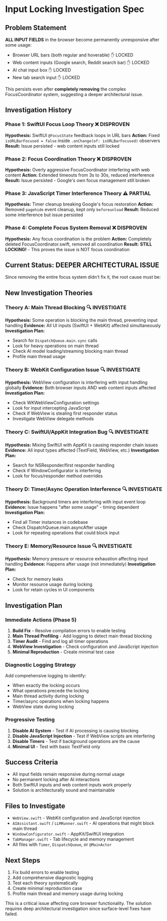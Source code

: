 # Input Locking Investigation Spec

## Problem Statement
**ALL INPUT FIELDS** in the browser become permanently unresponsive after some usage:
- Browser URL bars (both regular and hoverable) ✋ LOCKED
- Web content inputs (Google search, Reddit search bar) ✋ LOCKED  
- AI chat input box ✋ LOCKED
- New tab search input ✋ LOCKED

This persists even after **completely removing** the complex FocusCoordinator system, suggesting a deeper architectural issue.

## Investigation History

### Phase 1: SwiftUI Focus Loop Theory ❌ DISPROVEN
**Hypothesis:** SwiftUI `@FocusState` feedback loops in URL bars
**Action:** Fixed `isURLBarFocused = false` inside `.onChange(of: isURLBarFocused)` observers
**Result:** Issue persisted - web content inputs still locked

### Phase 2: Focus Coordination Theory ❌ DISPROVEN  
**Hypothesis:** Overly aggressive FocusCoordinator interfering with web content
**Action:** Extended timeouts from 3s to 30s, reduced interference
**Result:** Issue persisted - Google's own focus management still broken

### Phase 3: JavaScript Timer Interference Theory ⚠️ PARTIAL
**Hypothesis:** Timer cleanup breaking Google's focus restoration
**Action:** Removed `pagehide` event cleanup, kept only `beforeunload`
**Result:** Reduced some interference but issue persisted

### Phase 4: Complete Focus System Removal ❌ DISPROVEN
**Hypothesis:** Any focus coordination is the problem
**Action:** Completely deleted FocusCoordinator.swift, removed all coordination
**Result:** **STILL LOCKING!** - This proves the issue is NOT focus coordination

## Current Status: DEEPER ARCHITECTURAL ISSUE

Since removing the entire focus system didn't fix it, the root cause must be:

## New Investigation Theories

### Theory A: Main Thread Blocking 🔍 INVESTIGATE
**Hypothesis:** Some operation is blocking the main thread, preventing input handling
**Evidence:** All UI inputs (SwiftUI + WebKit) affected simultaneously
**Investigation Plan:**
- Search for `DispatchQueue.main.sync` calls
- Look for heavy operations on main thread
- Check AI model loading/streaming blocking main thread
- Profile main thread usage

### Theory B: WebKit Configuration Issue 🔍 INVESTIGATE  
**Hypothesis:** WebView configuration is interfering with input handling globally
**Evidence:** Both browser inputs AND web content inputs affected
**Investigation Plan:**
- Check WKWebViewConfiguration settings
- Look for input intercepting JavaScript
- Check if WebView is stealing first responder status
- Investigate WebView delegate methods

### Theory C: SwiftUI/AppKit Integration Bug 🔍 INVESTIGATE
**Hypothesis:** Mixing SwiftUI with AppKit is causing responder chain issues
**Evidence:** All input types affected (TextField, WebView, etc.)
**Investigation Plan:**
- Search for NSResponder/first responder handling
- Check if WindowConfigurator is interfering
- Look for focus/responder method overrides

### Theory D: Timer/Async Operation Interference 🔍 INVESTIGATE
**Hypothesis:** Background timers are interfering with input event loop
**Evidence:** Issue happens "after some usage" - timing dependent
**Investigation Plan:**
- Find all Timer instances in codebase
- Check DispatchQueue.main.asyncAfter usage
- Look for repeating operations that could block input

### Theory E: Memory/Resource Issue 🔍 INVESTIGATE
**Hypothesis:** Memory pressure or resource exhaustion affecting input handling
**Evidence:** Happens after usage (not immediately)
**Investigation Plan:**
- Check for memory leaks
- Monitor resource usage during locking
- Look for retain cycles in UI components

## Investigation Plan

### Immediate Actions (Phase 5)
1. **Build Fix** - Resolve compilation errors to enable testing
2. **Main Thread Profiling** - Add logging to detect main thread blocking
3. **Timer Audit** - Find and log all timer operations
4. **WebView Investigation** - Check configuration and JavaScript injection
5. **Minimal Reproduction** - Create minimal test case

### Diagnostic Logging Strategy
Add comprehensive logging to identify:
- When exactly the locking occurs
- What operations precede the locking
- Main thread activity during locking
- Timer/async operations when locking happens
- WebView state during locking

### Progressive Testing
1. **Disable AI System** - Test if AI processing is causing blocking
2. **Disable JavaScript Injection** - Test if WebView scripts are interfering
3. **Disable Timers** - Test if background operations are the cause
4. **Minimal UI** - Test with basic TextField only

## Success Criteria
- All input fields remain responsive during normal usage
- No permanent locking after AI interactions
- Both SwiftUI inputs and web content inputs work properly
- Solution is architecturally sound and maintainable

## Files to Investigate
- `WebView.swift` - WebKit configuration and JavaScript injection
- `AIAssistant.swift` / `LLMRunner.swift` - AI operations that might block main thread
- `WindowConfigurator.swift` - AppKit/SwiftUI integration
- `TabManager.swift` - Tab lifecycle and memory management
- All files with `Timer`, `DispatchQueue`, or `@MainActor`

## Next Steps
1. Fix build errors to enable testing
2. Add comprehensive diagnostic logging
3. Test each theory systematically
4. Create minimal reproduction case
5. Profile main thread and memory usage during locking

This is a critical issue affecting core browser functionality. The solution requires deep architectural investigation since surface-level fixes have failed.